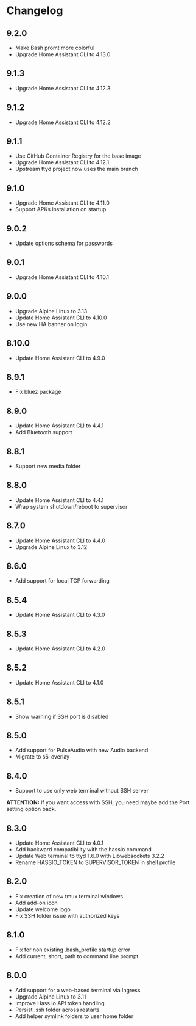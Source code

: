 # Changelog

## 9.2.0

- Make Bash promt more colorful
- Upgrade Home Assistant CLI to 4.13.0

## 9.1.3

- Upgrade Home Assistant CLI to 4.12.3

## 9.1.2

- Upgrade Home Assistant CLI to 4.12.2

## 9.1.1

- Use GitHub Container Registry for the base image
- Upgrade Home Assistant CLI to 4.12.1
- Upstream ttyd project now uses the main branch

## 9.1.0

- Upgrade Home Assistant CLI to 4.11.0
- Support APKs installation on startup

## 9.0.2

- Update options schema for passwords

## 9.0.1

- Upgrade Home Assistant CLI to 4.10.1

## 9.0.0

- Upgrade Alpine Linux to 3.13
- Update Home Assistant CLI to 4.10.0
- Use new HA banner on login

## 8.10.0

- Update Home Assistant CLI to 4.9.0

## 8.9.1

- Fix bluez package

## 8.9.0

- Update Home Assistant CLI to 4.4.1
- Add Bluetooth support

## 8.8.1

- Support new media folder

## 8.8.0

- Update Home Assistant CLI to 4.4.1
- Wrap system shutdown/reboot to supervisor

## 8.7.0

- Update Home Assistant CLI to 4.4.0
- Upgrade Alpine Linux to 3.12


## 8.6.0

- Add support for local TCP forwarding

## 8.5.4

- Update Home Assistant CLI to 4.3.0

## 8.5.3

- Update Home Assistant CLI to 4.2.0

## 8.5.2

- Update Home Assistant CLI to 4.1.0

## 8.5.1

- Show warning if SSH port is disabled

## 8.5.0

- Add support for PulseAudio with new Audio backend
- Migrate to s6-overlay

## 8.4.0

- Support to use only web terminal without SSH server

**ATTENTION:** If you want access with SSH, you need maybe add the Port setting option back.

## 8.3.0

- Update Home Assistant CLI to 4.0.1
- Add backward compatibility with the hassio command
- Update Web terminal to ttyd 1.6.0 with Libwebsockets 3.2.2
- Rename HASSIO_TOKEN to SUPERVISOR_TOKEN in shell profile

## 8.2.0

- Fix creation of new tmux terminal windows
- Add add-on icon
- Update welcome logo
- Fix SSH folder issue with authorized keys

## 8.1.0

- Fix for non existing .bash_profile startup error
- Add current, short, path to command line prompt

## 8.0.0

- Add support for a web-based terminal via Ingress
- Upgrade Alpine Linux to 3.11
- Improve Hass.io API token handling
- Persist .ssh folder across restarts
- Add helper symlink folders to user home folder

